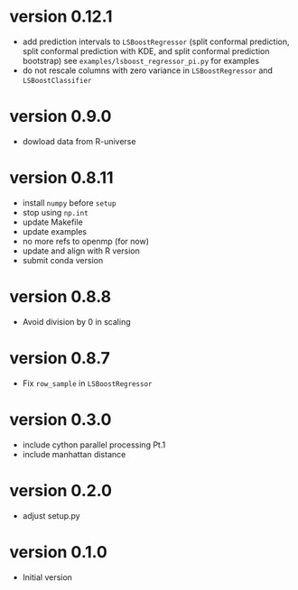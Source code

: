 # version 0.12.1

- add prediction intervals to `LSBoostRegressor` (split conformal prediction, 
  split conformal prediction with KDE, and split conformal prediction bootstrap)
  see `examples/lsboost_regressor_pi.py` for examples 
- do not rescale columns with zero variance in `LSBoostRegressor` and `LSBoostClassifier`

# version 0.9.0

- dowload data from R-universe

# version 0.8.11

- install `numpy` before `setup`
- stop using `np.int`
- update Makefile
- update examples 
- no more refs to openmp (for now)
- update and align with R version
- submit conda version

# version 0.8.8
- Avoid division by 0 in scaling

# version 0.8.7
- Fix `row_sample` in `LSBoostRegressor`

# version 0.3.0

- include cython parallel processing Pt.1
- include manhattan distance

# version 0.2.0

- adjust setup.py

# version 0.1.0

- Initial version